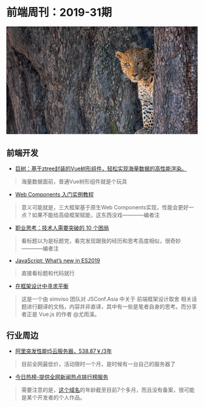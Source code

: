 # 前端周刊：2019-31期

[![](/img/bing/20190808.png)]()

## 前端开发

- [巨树：基于ztree封装的Vue树形组件，轻松实现海量数据的高性能渲染。](https://github.com/tower1229/Vue-Giant-Tree)

> 海量数据面前，普通Vue树形组件就是个玩具

- [Web Components 入门实例教程](http://www.ruanyifeng.com/blog/2019/08/web_components.html)

> 意义可能就是，三大框架基于原生Web Components实现，性能会更好一点？如果不能给高级框架赋能，这东西没戏————编者注

- [职业思考：技术人需要突破的 10 个困局](https://www.yuque.com/sxc/front/gsvr3x)

> 看标题以为是标题党，看完发现跟我的经历和思考高度相似，很奇妙————编者注

- [JavaScript: What’s new in ES2019](https://blog.tildeloop.com/posts/javascript-what%E2%80%99s-new-in-es2019)

> 直接看标题和代码就行

- [在框架设计中寻求平衡](https://mp.weixin.qq.com/s?__biz=MzAxODE2MjM1MA==&mid=2651556893&idx=1&sn=885569e8d2dfaf24165edec33e71f90e)

> 这是一个由 simviso 团队对 JSConf.Asia 中关于 前端框架设计取舍 相关话题进行翻译的文档，内容并非直译，其中有一些是笔者自身的思考。而分享者正是 Vue.js 的作者 @尤雨溪。

## 行业周边

- [阿里突发性能t5云服务器，538.87￥/3年](https://www.aliyun.com/acts/limit-buy?spm=5176.11533457.1089570.4.15da77e3vH7SUR&userCode=y31qmczl)

> 目前全网最低价，活动限时一个月，是时候有一台自己的服务器了 

- [今日热榜-提供全网新闻热点排行榜服务](https://tophub.today/)

> 需要注意的是，[这个域名](http://seo.chinaz.com/tophub.today)的年龄截至目前7个多月，而且没有备案，很可能是某个开发者的个人作品。
